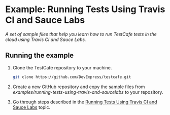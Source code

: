 # Example: Running Tests Using Travis CI and Sauce Labs

*A set of sample files that help you learn how to run TestCafe tests in the cloud using Travis CI and Sauce Labs.*

## Running the example

1. Clone the TestCafe repository to your machine.

     ```sh
     git clone https://github.com/DevExpress/testcafe.git
     ```

2. Create a new GitHub repository and copy the sample files from *examples/running-tests-using-travis-and-saucelabs* to your repository.
3. Go through steps described in the [Running Tests Using Travis CI and Sauce Labs](https://testcafe.io/documentation/402814/guides/continuous-integration/travis-and-sauce-labs) topic.
